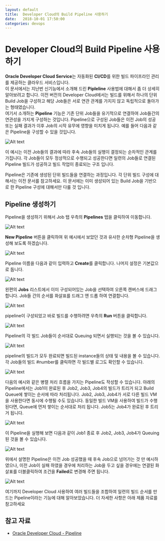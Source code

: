 ```yaml
---
layout: default
title:  Developer Cloud의 Build Pipeline 사용하기
date:   2018-10-01 17:50:00
categories: devops
---
```


# Developer Cloud의 Build Pipeline 사용하기

**Oracle Developer Cloud Service**는 자동화된 **CI/CD**를 위한 빌드 파이프라인 관리를 제공하는 클라우드 서비스입니다. <br/>
이 문서에서는 지난번 신기능에서 소개해 드린 **Pipleline** 사용법에 대해서 좀 더 상세히 알아보려고 합니다. 이전 버전의 Developer Cloud에서는 빌드를 위해서 하나의 단위 Build Job을 구성하고 해당 Job들은 서로 연관 관계를 가지지 않고 독립적으로 돌아가는 형태였습니다. <br/>여기서 소개하는 **Pipeline** 기능은 기존 단위 Job들을 유기적으로 연결하여 Job들간의 연관성을 가지게 구성하는 것입니다.
Pipeline으로 구성된 Job들은 이전 Job의 성공 또는 실패 결과가 이후 Job의 시작 유무에 영향을 미치게 됩니다.
예를 들어 다음과 같은 Pipeline을 구성할 수 있을 것입니다.

![Alt text](https://monosnap.com/image/1mIljkwte2V2RxHKyk6NnyurEMCRbf.png)

이 예시는 이전 Job들의 결과에 따라 후속 Job들의 실행이 결정되는 순차적인 관계를 가집니다. 각 Job들이 모두 정상적으로 수행되고 성공한다면 일련의 Job들로 연결된 Pipeline 빌드가 성공하고 빌드 작업이 종료되는 구조 입니다.

Pipeline은 기존에 생성된 단위 빌드들을 연결하는 과정입니다. 각 단위 빌드 구성에 대해서는 이전 문서를 참고하세요. 이 문서에는 이미 생성되어 있는 Build Job을 기반으로 한 Pipeline 구성에 대해서만 다룰 것 입니다.

## Pipeline 생성하기
Pipeline을 생성하기 위해서 Job 탭 우측의 **Pipelines** 탭을 클릭하여 이동합니다.

![Alt text](https://monosnap.com/image/HdsW0kIxTH4sLaxe9z6ry3tpN7Zqrb.png)

**New Pipeline** 버튼을 클릭하여 위 예시에서 보았던 것과 유사한 순차형 Pipeline을 생성해 보도록 하겠습니다. 

![Alt text](https://monosnap.com/image/P8xtVZiHdfT989ZdDIeYfH3Q9iX2Zh.png)

Pipeline 이름을 다음과 같이 입력하고 **Create**를 클릭합니다. 나머지 설정은 기본값으로 둡니다.

![Alt text](https://monosnap.com/image/N7gjKmrBVZR5MfpD9qsOkaDwBXSccZ.png)

왼편의 **Jobs** 리스트에서 이미 구성되어있는 Job을 선택하여 오른쪽 캔버스에 드래그 합니다. Job들 간의 순서를 화살표를 드래그 앤 드롭 하여 연결합니다.

![Alt text](https://monosnap.com/image/4U0OjFhvVIhZ2qHqfcukLUlQqF0FoO.png)

pipeline이 구성되었고 바로 빌드를 수행하려면 우측의 **Run** 버튼을 클릭합니다.

![Alt text](https://monosnap.com/image/n4lTI2mKxCbVB2MbPbFO38tYthgSGM.png)

Pipeline의 각 빌드 Job들이 순서대로 Queuing 되면서 실행되는 것을 볼 수 있습니다.

![Alt text](https://monosnap.com/image/pTZOikxhnVZu6sXfAEw5iK3390VDZb.png)

pipeline의 빌드가 모두 완료되면 빌드된 instance들의 상태 및 내용을 볼 수 있습니다. 각 Job들의 빌드 #number를 클릭하면 각 빌드별 로그도 확인할 수 있습니다.

![Alt text](https://monosnap.com/image/73g5YVMhP9Ncn5yDPR58jtVTSleDqr.png)

다음의 예시와 같은 병렬 처리 흐름을 가지는 Pipeline도 작성할 수 있습니다.
아래의 Pipeline에서는 Job1이 완료된 후 Job2, Job3, Job4의 빌드가 트리거 되고 Build Queue에 쌓이는 순서에 따라 처리됩니다. Job2, Job3, Job4가 서로 다른 빌드 VM을 사용한다면 동시에 수행될 수도 있습니다. 동일한 빌드 VM을 사용하여 빌드가 수행된다면, Queue에 먼저 쌓이는 순서대로 처리 됩니다.
Job5는 Job4가 완료된 후 트리거 됩니다.

![Alt text](https://monosnap.com/image/4aAYBnHZlmuaWz8qaxhS0hymLqyEwg.png)

이 Pipeline을 실행해 보면 다음과 같이 Job1 종료 후  Job2, Job3, Job4가 Queuing 된 것을 볼 수 있습니다.

![Alt text](https://monosnap.com/image/syp4FDT5YSDCGOcPQUqGZ5RxH16oIK.png)

위에서 설명한 Pipeline은 이전 Job 성공했을 때 후속 Job으로 넘어가는 것 만 예시하였으나, 이전 Job이 실패 하였을 경우에 처리하는 Job을 두고 싶을 경우에는 연결된 화살표를 더블클릭하여 조건을 **Failed**로 변경해 주면 됩니다.

![Alt text](https://monosnap.com/image/sLIv4H9JaHywNvbbSEMXW0FETPHbzZ.png)

여기까지 Developer Cloud 사용하여 여러 빌드들을 조합하여 일련의 빌드 순서를 만드는 Pipeline이라는 기능에 대해 알아보았습니다.
더 자세한 사항은 아래 제품 자료를 참고하세요

## 참고 자료
- [Oracle Developer Cloud - Pipeline](https://docs.oracle.com/en/cloud/paas/developer-cloud/csdcs/managing-project-jobs-and-builds.html#GUID-8A6787EF-2D7E-4322-A7C9-00509920FC1C)
